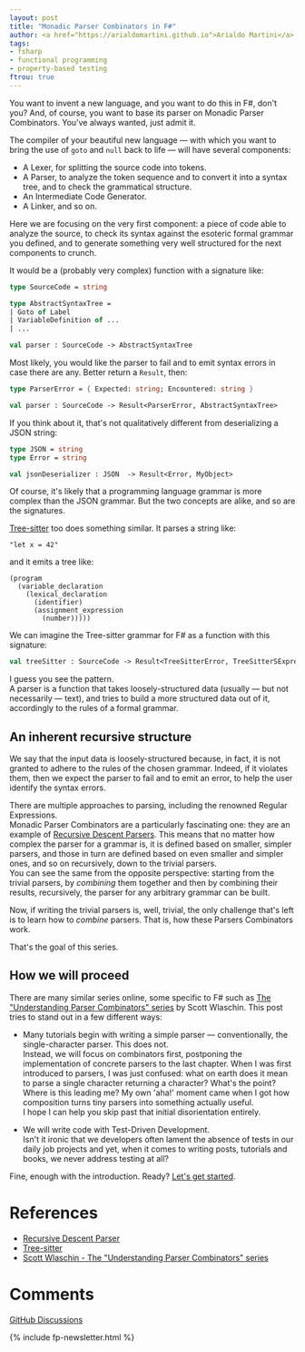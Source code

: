 ```yaml
---
layout: post
title: "Monadic Parser Combinators in F#"
author: <a href="https://arialdomartini.github.io">Arialdo Martini</a>
tags:
- fsharp
- functional programming
- property-based testing
ftrou: true
---
```

You want to invent a new language, and you want to do this in F#,
don't you? And, of course, you want to base its parser on Monadic
Parser Combinators. You've always wanted, just admit it.

<!--more-->

The compiler of your beautiful new language &mdash; with which you
want to bring the use of `goto` and `null` back to life &mdash; will
have several components:

* A Lexer, for splitting the source code into tokens.
* A Parser, to analyze the token sequence and to convert it into a
  syntax tree, and to check the grammatical structure.
* An Intermediate Code Generator.
* A Linker, and so on.

Here we are focusing on the very first component: a piece of code able
to analyze the source, to check its syntax against the esoteric
formal grammar you defined, and to generate something very well
structured for the next components to crunch.

It would be a (probably very complex) function with a signature
like:

```fsharp
type SourceCode = string

type AbstractSyntaxTree =
| Goto of Label
| VariableDefinition of ...
| ...

val parser : SourceCode -> AbstractSyntaxTree
```

Most likely, you would like the parser to fail and to emit syntax
errors in case there are any. Better return a `Result`, then:

```fsharp
type ParserError = { Expected: string; Encountered: string }

val parser : SourceCode -> Result<ParserError, AbstractSyntaxTree>
```

If you think about it, that's not qualitatively different from
deserializing a JSON string:

```fsharp
type JSON = string
type Error = string

val jsonDeserializer : JSON  -> Result<Error, MyObject>
```

Of course, it's likely that a programming language grammar is more
complex than the JSON grammar. But the two concepts are alike, and so are
the signatures.

[Tree-sitter][tree-sitter] too does something similar. It parses a string like:

```
"let x = 42"
```

and it emits a tree like:

```
(program
  (variable_declaration
    (lexical_declaration
      (identifier)
      (assignment_expression
        (number)))))
```

We can imagine the Tree-sitter grammar for F# as a function with this signature:

```fsharp
val treeSitter : SourceCode -> Result<TreeSitterError, TreeSitterSExpression>
```

I guess you see the pattern.  
A parser is a function that takes loosely-structured data (usually
&mdash; but not necessarily &mdash; text), and tries to build a more
structured data out of it, accordingly to the rules of a formal
grammar.

## An inherent recursive structure

We say that the input data is loosely-structured because, in fact, it
is not granted to adhere to the rules of the chosen grammar. Indeed,
if it violates them, then we expect the parser to fail and to emit an
error, to help the user identify the syntax errors.

There are multiple approaches to parsing, including the renowned
Regular Expressions.  
Monadic Parser Combinators are a particularly fascinating one: they
are an example of [Recursive Descent
Parsers][recursive-descent-parser]. This means that no matter how
complex the parser for a grammar is, it is defined based on smaller,
simpler parsers, and those in turn are defined based on even smaller
and simpler ones, and so on recursively, down to the trivial parsers.  
You can see the same from the opposite perspective: starting from the
trivial parsers, by *combining* them together and then by combining
their results, recursively, the parser for any arbitrary grammar can
be built.

Now, if writing the trivial parsers is, well, trivial, the only
challenge that's left is to learn how to *combine* parsers. That is,
how these Parsers Combinators work.

That's the goal of this series.

## How we will proceed

There are many similar series online, some specific to F# such as [The
"Understanding Parser Combinators" series][wlaschin] by Scott
Wlaschin. This post tries to stand out in a few different ways:

- Many tutorials begin with writing a simple parser &mdash;
conventionally, the single-character parser. This does not.  
Instead, we will focus on combinators first, postponing the
implementation of concrete parsers to the last chapter. When I was
first introduced to parsers, I was just confused: what on earth does
it mean to parse a single character returning a character? What's the
point? Where is this leading me? My own 'aha!' moment came when I got
how composition turns tiny parsers into something actually useful.  
I hope I can help you skip past that initial disorientation entirely.

- We will write code with Test-Driven Development.  
Isn't it ironic that we developers often lament the absence of tests
in our daily job projects and yet, when it comes to writing posts,
tutorials and books, we never address testing at all?

Fine, enough with the introduction. Ready? [Let's get started](/monadic-parser-combinators-2).

# References

* [Recursive Descent Parser][recursive-descent-parser]
* [Tree-sitter][tree-sitter]
* [Scott Wlaschin - The "Understanding Parser Combinators" series][wlaschin]

[recursive-descent-parser]: https://en.wikipedia.org/wiki/Recursive_descent_parser
[tree-sitter]: https://tree-sitter.github.io/tree-sitter/
[wlaschin]: https://fsharpforfunandprofit.com/series/understanding-parser-combinators/


# Comments
[GitHub Discussions](https://github.com/arialdomartini/arialdomartini.github.io/discussions/33)


{% include fp-newsletter.html %}
